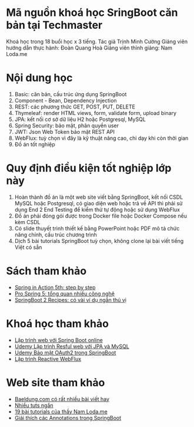 # Mã nguồn khoá học SringBoot căn bản tại Techmaster
Khoá học trong 18 buổi học x 3 tiếng.
Tác giả Trịnh Minh Cường
Giảng viên hướng dẫn thực hành: Đoàn Quang Hoà
Giảng viên thỉnh giảng: Nam Loda.me

# Nội dung học
1. Basic: căn bản, cấu trúc ứng dụng SpringBoot
2. Component - Bean, Dependency Injection
3. REST: các phương thức GET, POST, PUT, DELETE
4. Thymeleaf: render HTML views, form, validate form, upload binary
5. JPA: kết nối cơ sở dữ liệu H2 hoặc Postgresql, MySQL
6. Spring Security: bảo mật, phân quyền user
7. JWT: Json Web Token bảo mật REST API
8. WebFlux: tuỳ chọn vì đây là kỹ thuật nâng cao, chỉ dạy khi còn thời gian
9. Đồ án tốt nghiệp

# Quy định điều kiện tốt nghiệp lớp này
1. Hoàn thành đồ án là một web site viết bằng SpringBoot, kết nối CSDL MySQL hoặc Postgresql, có giao diện web hoặc trả về API thì phải sử dụng End 2 End Testing để kiểm thử tự động hoặc sử dụng WebFlux
2. Đồ án phải đóng gói được trong Docker file hoặc Docker Compose nếu kèm CSDL
3. Có slide thuyết trình thiết kế bằng PowerPoint hoặc PDF mô tả chức năng chính, cấu trúc chương trình
4. Dịch 5 bài tutorials SpringBoot tuỳ chọn, không clone lại bài viết tiếng Việt có sẵn

# Sách tham khảo
- [Spring in Action 5th: step by step](https://www.amazon.com/Spring-Action-Craig-Walls/dp/1617294942)
- [Pro Spring 5: tổng quan nhiều công nghệ](https://www.amazon.com/Pro-Spring-Depth-Guide-Framework/dp/1484228073)
- [SpringBoot 2 Recipes: có vài ví dụ ngắn thú vị](https://www.amazon.com/Spring-Boot-Recipes-Problem-Solution-Approach-ebook/dp/B07FY5XR9N)
# Khoá học tham khảo
- [Lập trình web với Spring Boot online](https://techmaster.vn/khoa-hoc/2l6/lap-trinh-web-voi-spring-boot-online)
- [Udemy Lập trình Resful web với JPA và MySQL](https://www.udemy.com/course/restful-web-service-with-spring-boot-jpa-and-mysql/)
- [Udemy Bảo mật OAuth2 trong SpringBoot](https://www.udemy.com/course/oauth2-in-spring-boot-applications)
- [Lập trình Reactive WebFlux](https://www.udemy.com/course/build-reactive-restful-apis-using-spring-boot-webflux)


# Web site tham khảo
- [Baeldung.com có rất nhiều bài viết hay](https://www.baeldung.com/)
- [Nhiều tuts ngắn](http://zetcode.com/all/#springboot)
- [19 bài tutorials của thầy Nam Loda.me](https://loda.me/spring-boot-0-series-lam-chu-spring-boot-zero-to-hero-loda1558963914472/)
- [Giải thích các Annotations trong SpringBoot](https://springframework.guru/spring-framework-annotations/)